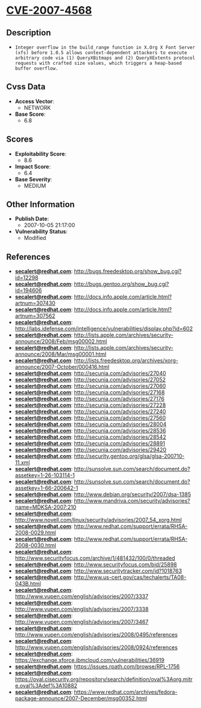 
# [CVE-2007-4568](https://cve.mitre.org/cgi-bin/cvename.cgi?name=CVE-2007-4568)

## Description

- `Integer overflow in the build_range function in X.Org X Font Server (xfs) before 1.0.5 allows context-dependent attackers to execute arbitrary code via (1) QueryXBitmaps and (2) QueryXExtents protocol requests with crafted size values, which triggers a heap-based buffer overflow.`

## Cvss Data

- **Access Vector**:
  - NETWORK
- **Base Score**:
  - 6.8

## Scores

- **Exploitability Score**:
  - 8.6
- **Impact Score**:
  - 6.4
- **Base Severity**:
  - MEDIUM

## Other Information

- **Publish Date**:
  - 2007-10-05 21:17:00
- **Vulnerability Status**:
  - Modified

## References

- **secalert@redhat.com**: http://bugs.freedesktop.org/show_bug.cgi?id=12298
- **secalert@redhat.com**: http://bugs.gentoo.org/show_bug.cgi?id=194606
- **secalert@redhat.com**: http://docs.info.apple.com/article.html?artnum=307430
- **secalert@redhat.com**: http://docs.info.apple.com/article.html?artnum=307562
- **secalert@redhat.com**: http://labs.idefense.com/intelligence/vulnerabilities/display.php?id=602
- **secalert@redhat.com**: http://lists.apple.com/archives/security-announce/2008/Feb/msg00002.html
- **secalert@redhat.com**: http://lists.apple.com/archives/security-announce/2008/Mar/msg00001.html
- **secalert@redhat.com**: http://lists.freedesktop.org/archives/xorg-announce/2007-October/000416.html
- **secalert@redhat.com**: http://secunia.com/advisories/27040
- **secalert@redhat.com**: http://secunia.com/advisories/27052
- **secalert@redhat.com**: http://secunia.com/advisories/27060
- **secalert@redhat.com**: http://secunia.com/advisories/27168
- **secalert@redhat.com**: http://secunia.com/advisories/27176
- **secalert@redhat.com**: http://secunia.com/advisories/27228
- **secalert@redhat.com**: http://secunia.com/advisories/27240
- **secalert@redhat.com**: http://secunia.com/advisories/27560
- **secalert@redhat.com**: http://secunia.com/advisories/28004
- **secalert@redhat.com**: http://secunia.com/advisories/28536
- **secalert@redhat.com**: http://secunia.com/advisories/28542
- **secalert@redhat.com**: http://secunia.com/advisories/28891
- **secalert@redhat.com**: http://secunia.com/advisories/29420
- **secalert@redhat.com**: http://security.gentoo.org/glsa/glsa-200710-11.xml
- **secalert@redhat.com**: http://sunsolve.sun.com/search/document.do?assetkey=1-26-103114-1
- **secalert@redhat.com**: http://sunsolve.sun.com/search/document.do?assetkey=1-66-200642-1
- **secalert@redhat.com**: http://www.debian.org/security/2007/dsa-1385
- **secalert@redhat.com**: http://www.mandriva.com/security/advisories?name=MDKSA-2007:210
- **secalert@redhat.com**: http://www.novell.com/linux/security/advisories/2007_54_xorg.html
- **secalert@redhat.com**: http://www.redhat.com/support/errata/RHSA-2008-0029.html
- **secalert@redhat.com**: http://www.redhat.com/support/errata/RHSA-2008-0030.html
- **secalert@redhat.com**: http://www.securityfocus.com/archive/1/481432/100/0/threaded
- **secalert@redhat.com**: http://www.securityfocus.com/bid/25898
- **secalert@redhat.com**: http://www.securitytracker.com/id?1018763
- **secalert@redhat.com**: http://www.us-cert.gov/cas/techalerts/TA08-043B.html
- **secalert@redhat.com**: http://www.vupen.com/english/advisories/2007/3337
- **secalert@redhat.com**: http://www.vupen.com/english/advisories/2007/3338
- **secalert@redhat.com**: http://www.vupen.com/english/advisories/2007/3467
- **secalert@redhat.com**: http://www.vupen.com/english/advisories/2008/0495/references
- **secalert@redhat.com**: http://www.vupen.com/english/advisories/2008/0924/references
- **secalert@redhat.com**: https://exchange.xforce.ibmcloud.com/vulnerabilities/36919
- **secalert@redhat.com**: https://issues.rpath.com/browse/RPL-1756
- **secalert@redhat.com**: https://oval.cisecurity.org/repository/search/definition/oval%3Aorg.mitre.oval%3Adef%3A10882
- **secalert@redhat.com**: https://www.redhat.com/archives/fedora-package-announce/2007-December/msg00352.html
